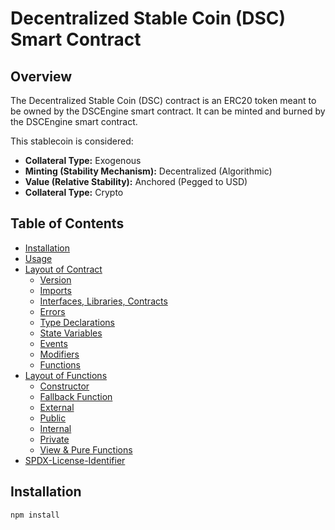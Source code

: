 # Decentralized Stable Coin (DSC) Smart Contract

## Overview
The Decentralized Stable Coin (DSC) contract is an ERC20 token meant to be owned by the DSCEngine smart contract. It can be minted and burned by the DSCEngine smart contract.

This stablecoin is considered:
- **Collateral Type:** Exogenous
- **Minting (Stability Mechanism):** Decentralized (Algorithmic)
- **Value (Relative Stability):** Anchored (Pegged to USD)
- **Collateral Type:** Crypto

## Table of Contents
- [Installation](#installation)
- [Usage](#usage)
- [Layout of Contract](#layout-of-contract)
  - [Version](#version)
  - [Imports](#imports)
  - [Interfaces, Libraries, Contracts](#interfaces-libraries-contracts)
  - [Errors](#errors)
  - [Type Declarations](#type-declarations)
  - [State Variables](#state-variables)
  - [Events](#events)
  - [Modifiers](#modifiers)
  - [Functions](#functions)
- [Layout of Functions](#layout-of-functions)
  - [Constructor](#constructor)
  - [Fallback Function](#fallback-function)
  - [External](#external)
  - [Public](#public)
  - [Internal](#internal)
  - [Private](#private)
  - [View & Pure Functions](#view--pure-functions)
- [SPDX-License-Identifier](#spdx-license-identifier)

## Installation
```bash
npm install
